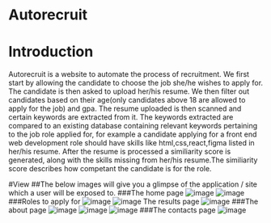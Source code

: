 # Autorecruit

# Introduction
Autorecruit is a website to automate the process of recruitment. We first start by allowing the candidate to choose the job she/he wishes to apply for. The candidate is then asked to upload her/his resume. We then filter out candidates based on their age(only candidates above 18 are allowed to apply for the job) and gpa. The resume uploaded is then scanned and certain keywords are extracted from it. The keywords extracted are compared to an existing database containing relevant keywords pertaining to the job role applied for, for example a candidate applying for a front end web development role should have skills like html,css,react,figma listed in her/his resume. After the resume is processed a similiarity score is generated, along with the skills missing from her/his resume.The similiarity score describes how competant the candidate is for the role.

#View 
##The below images will give you a glimpse of the application / site which a user will be exposed to.
###The home page
![image](https://user-images.githubusercontent.com/79797979/222877276-8bc515e5-51d7-47df-a095-1b8515ec9a01.png)
![image](https://user-images.githubusercontent.com/79797979/222877296-a4b7d859-5ee7-4dd3-a731-ecff25d7e6a1.png)
###Roles to apply for
![image](https://user-images.githubusercontent.com/79797979/222877307-2942b6d0-4315-4a4d-9438-682a36c7f8c6.png)
![image](https://user-images.githubusercontent.com/79797979/222877315-27066160-1b80-4d33-bfe9-6f0f7bb4f6cd.png)
The results page
![image](https://user-images.githubusercontent.com/79797979/222877573-31592aaa-43e8-4708-b529-c23d93e75f39.png)
###The about page
![image](https://user-images.githubusercontent.com/79797979/222877599-3ffbc8dc-4212-4b3e-9b93-606477f4da84.png)
![image](https://user-images.githubusercontent.com/79797979/222877604-a63d8d0f-03b3-4797-9b7b-db61961a291e.png)
![image](https://user-images.githubusercontent.com/79797979/222877613-6f7f04a7-a4d7-47ab-b8d2-0171bb4aec77.png)
###The contacts page
![image](https://user-images.githubusercontent.com/79797979/222877651-5337b756-12d2-4371-8b4e-fe0536d7c658.png)


